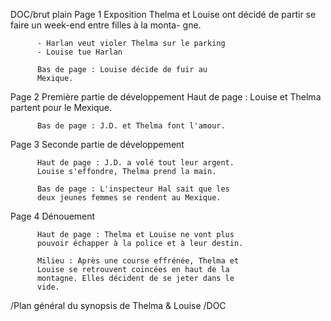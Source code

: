 DOC/brut plain
Page 1    Exposition
          Thelma et Louise ont décidé de partir se
          faire un week-end entre filles à la monta-
          gne.

          - Harlan veut violer Thelma sur le parking
          - Louise tue Harlan

          Bas de page : Louise décide de fuir au
          Mexique.

Page 2    Première partie de développement
          Haut de page : Louise et Thelma partent pour
          le Mexique.

          Bas de page : J.D. et Thelma font l'amour.

Page 3    Seconde partie de développement

          Haut de page : J.D. a volé tout leur argent.
          Louise s'effondre, Thelma prend la main.

          Bas de page : L'inspecteur Hal sait que les
          deux jeunes femmes se rendent au Mexique.

Page 4    Dénouement

          Haut de page : Thelma et Louise ne vont plus
          pouvoir échapper à la police et à leur destin.

          Milieu : Après une course effrénée, Thelma et
          Louise se retrouvent coincées en haut de la
          montagne. Elles décident de se jeter dans le
          vide.
/Plan général du synopsis de Thelma & Louise
/DOC